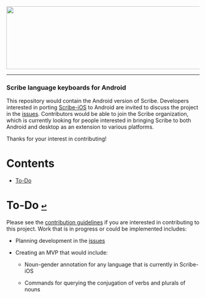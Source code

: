 <div align="center">
  <a href="https://github.com/scribe-org/Scribe-Android"><img src="https://github.com/scribe-org/Scribe-Android/blob/main/Resources/Scribe-Android_logo_transparent.png" width=807 height=164></a>
</div>

---

<!--
[![license](https://img.shields.io/github/license/scribe-org/Scribe-Android.svg)](https://github.com/scribe-org/Scribe-Android/blob/main/LICENSE.txt)
[![coc](https://img.shields.io/badge/coc-Contributor%20Covenant-ff69b4.svg)](https://github.com/scribe-org/Scribe-Android/blob/main/.github/CODE_OF_CONDUCT.md)

<a href='https://play.google.com/store/apps'><img alt='Get it on Google Play' src='https://play.google.com/intl/en_us/badges/images/generic/en_badge_web_generic.png' height='80px'/></a>
-->

### Scribe language keyboards for Android

This repository would contain the Android version of Scribe. Developers interested in porting [Scribe-iOS](https://github.com/scribe-org/Scribe-iOS) to Android are invited to discuss the project in the [issues](https://github.com/scribe-org/Scribe-Android/issues). Contributors would be able to join the Scribe organization, which is currently looking for people interested in bringing Scribe to both Android and desktop as an extension to various platforms.

Thanks for your interest in contributing!

# **Contents**<a id="contents"></a>

- [To-Do](#to-do)

# To-Do [`↩`](#contents) <a id="to-do"></a>

Please see the [contribution guidelines](https://github.com/scribe-org/Scribe-Android/blob/main/.github/CONTRIBUTING.md) if you are interested in contributing to this project. Work that is in progress or could be implemented includes:

- Planning development in the [issues](https://github.com/scribe-org/Scribe-Android/issues)

- Creating an MVP that would include:

  - Noun-gender annotation for any language that is currently in Scribe-iOS

  - Commands for querying the conjugation of verbs and plurals of nouns
